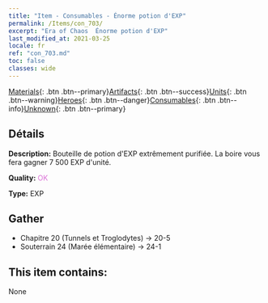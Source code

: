 ```yaml
---
title: "Item - Consumables - Énorme potion d'EXP"
permalink: /Items/con_703/
excerpt: "Era of Chaos  Énorme potion d'EXP"
last_modified_at: 2021-03-25
locale: fr
ref: "con_703.md"
toc: false
classes: wide
---
```

 [Materials](/fr/Items/){: .btn .btn--primary}[Artifacts](/fr/Items/Artifacts/){: .btn .btn--success}[Units](/fr/Items/Units/){: .btn .btn--warning}[Heroes](/fr/Items/Heroes/){: .btn .btn--danger}[Consumables](/fr/Items/Consumables/){: .btn .btn--info}[Unknown](/fr/Items/Unknown/){: .btn .btn--primary}

## Détails
 **Description:** Bouteille de potion d'EXP extrêmement purifiée. La boire vous fera gagner 7 500 EXP d'unité.

 **Quality:** <span style="color: #DA70D6">OK</span>

 **Type:** EXP

## Gather

*    Chapitre 20 (Tunnels et Troglodytes) -> 20-5 
*    Souterrain 24 (Marée élémentaire) -> 24-1 

## This item contains:

  None


